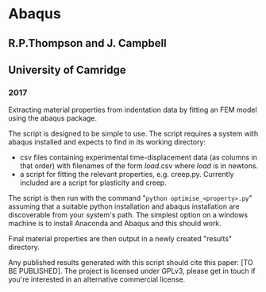 # Abaqus

## R.P.Thompson and J. Campbell
## University of Camridge
### 2017
Extracting material properties from indentation data by fitting an FEM model using the abaqus package.

The script is designed to be simple to use. The script requires a system with abaqus installed and expects to find in its working directory:
* csv files containing experimental time-displacement data (as columns in that order) with filenames of the form _load_.csv where _load_ is in newtons.
* a script for fitting the relevant properties, e.g. creep.py. Currently included are a script for plasticity and creep.

The script is then run with the command "`python optimise_<property>.py`" assuming that a suitable python installation and abaqus installation are discoverable from your system's path. The simplest option on a windows machine is to install Anaconda and Abaqus and this should work.

Final material properties are then output in a newly created "results" directory.

Any published results generated with this script should cite this paper: [TO BE PUBLISHED]. The project is licensed under GPLv3, please get in touch if you're interested in an alternative commercial license. 
